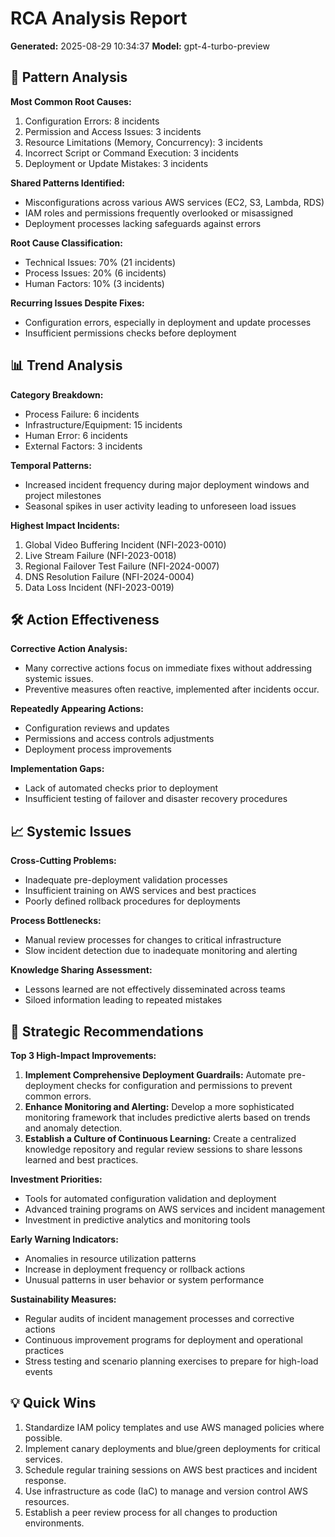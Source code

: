 # RCA Analysis Report
**Generated:** 2025-08-29 10:34:37
**Model:** gpt-4-turbo-preview

## 🔎 Pattern Analysis
**Most Common Root Causes:**
1. Configuration Errors: 8 incidents
2. Permission and Access Issues: 3 incidents
3. Resource Limitations (Memory, Concurrency): 3 incidents
4. Incorrect Script or Command Execution: 3 incidents
5. Deployment or Update Mistakes: 3 incidents

**Shared Patterns Identified:**
- Misconfigurations across various AWS services (EC2, S3, Lambda, RDS)
- IAM roles and permissions frequently overlooked or misassigned
- Deployment processes lacking safeguards against errors

**Root Cause Classification:**
- Technical Issues: 70% (21 incidents)
- Process Issues: 20% (6 incidents)
- Human Factors: 10% (3 incidents)

**Recurring Issues Despite Fixes:**
- Configuration errors, especially in deployment and update processes
- Insufficient permissions checks before deployment

## 📊 Trend Analysis
**Category Breakdown:**
- Process Failure: 6 incidents
- Infrastructure/Equipment: 15 incidents
- Human Error: 6 incidents
- External Factors: 3 incidents

**Temporal Patterns:**
- Increased incident frequency during major deployment windows and project milestones
- Seasonal spikes in user activity leading to unforeseen load issues

**Highest Impact Incidents:**
1. Global Video Buffering Incident (NFI-2023-0010)
2. Live Stream Failure (NFI-2023-0018)
3. Regional Failover Test Failure (NFI-2024-0007)
4. DNS Resolution Failure (NFI-2024-0004)
5. Data Loss Incident (NFI-2023-0019)

## 🛠️ Action Effectiveness
**Corrective Action Analysis:**
- Many corrective actions focus on immediate fixes without addressing systemic issues.
- Preventive measures often reactive, implemented after incidents occur.

**Repeatedly Appearing Actions:**
- Configuration reviews and updates
- Permissions and access controls adjustments
- Deployment process improvements

**Implementation Gaps:**
- Lack of automated checks prior to deployment
- Insufficient testing of failover and disaster recovery procedures

## 📈 Systemic Issues
**Cross-Cutting Problems:**
- Inadequate pre-deployment validation processes
- Insufficient training on AWS services and best practices
- Poorly defined rollback procedures for deployments

**Process Bottlenecks:**
- Manual review processes for changes to critical infrastructure
- Slow incident detection due to inadequate monitoring and alerting

**Knowledge Sharing Assessment:**
- Lessons learned are not effectively disseminated across teams
- Siloed information leading to repeated mistakes

## 🚀 Strategic Recommendations

**Top 3 High-Impact Improvements:**
1. **Implement Comprehensive Deployment Guardrails:** Automate pre-deployment checks for configuration and permissions to prevent common errors.
2. **Enhance Monitoring and Alerting:** Develop a more sophisticated monitoring framework that includes predictive alerts based on trends and anomaly detection.
3. **Establish a Culture of Continuous Learning:** Create a centralized knowledge repository and regular review sessions to share lessons learned and best practices.

**Investment Priorities:**
- Tools for automated configuration validation and deployment
- Advanced training programs on AWS services and incident management
- Investment in predictive analytics and monitoring tools

**Early Warning Indicators:**
- Anomalies in resource utilization patterns
- Increase in deployment frequency or rollback actions
- Unusual patterns in user behavior or system performance

**Sustainability Measures:**
- Regular audits of incident management processes and corrective actions
- Continuous improvement programs for deployment and operational practices
- Stress testing and scenario planning exercises to prepare for high-load events

## 💡 Quick Wins
1. Standardize IAM policy templates and use AWS managed policies where possible.
2. Implement canary deployments and blue/green deployments for critical services.
3. Schedule regular training sessions on AWS best practices and incident response.
4. Use infrastructure as code (IaC) to manage and version control AWS resources.
5. Establish a peer review process for all changes to production environments.